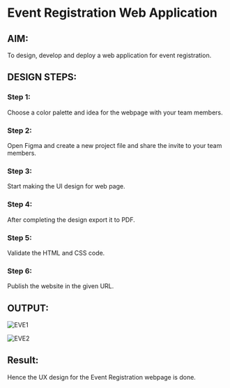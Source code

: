 # Event Registration Web Application

## AIM:
To design, develop and deploy a web application for event registration.

## DESIGN STEPS:

### Step 1:
Choose a color palette and idea for the webpage with your team members.

### Step 2:
Open Figma and create a new project file and share the invite to your team members.

### Step 3:
Start making the UI design for web page.

### Step 4:
After completing the design export it to PDF.

### Step 5:

Validate the HTML and CSS code.

### Step 6:

Publish the website in the given URL.


## OUTPUT:
![EVE1](https://user-images.githubusercontent.com/118680826/215010697-4c1bbc69-8151-4da5-86e8-5e477ae864fa.jpg)

![EVE2](https://user-images.githubusercontent.com/118680826/215010735-dbedf557-d7ed-4c86-8bd7-ce71a7d657c6.jpg)






## Result:
Hence the UX design for the Event Registration webpage is done.
